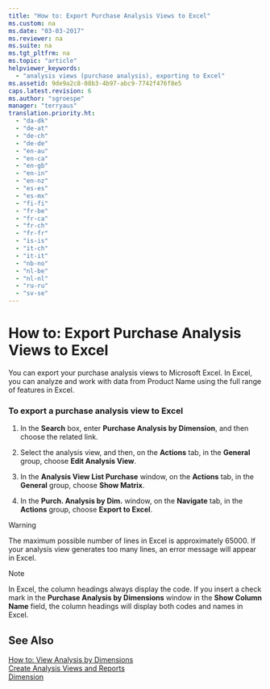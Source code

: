 ```yaml
---
title: "How to: Export Purchase Analysis Views to Excel"
ms.custom: na
ms.date: "03-03-2017"
ms.reviewer: na
ms.suite: na
ms.tgt_pltfrm: na
ms.topic: "article"
helpviewer_keywords: 
  - "analysis views (purchase analysis), exporting to Excel"
ms.assetid: 9de9a2c8-08b3-4b97-abc9-7742f476f8e5
caps.latest.revision: 6
ms.author: "sgroespe"
manager: "terryaus"
translation.priority.ht: 
  - "da-dk"
  - "de-at"
  - "de-ch"
  - "de-de"
  - "en-au"
  - "en-ca"
  - "en-gb"
  - "en-in"
  - "en-nz"
  - "es-es"
  - "es-mx"
  - "fi-fi"
  - "fr-be"
  - "fr-ca"
  - "fr-ch"
  - "fr-fr"
  - "is-is"
  - "it-ch"
  - "it-it"
  - "nb-no"
  - "nl-be"
  - "nl-nl"
  - "ru-ru"
  - "sv-se"
---
```

# How to: Export Purchase Analysis Views to Excel
You can export your purchase analysis views to Microsoft Excel. In Excel, you can analyze and work with data from Product Name using the full range of features in Excel.  
  
### To export a purchase analysis view to Excel  
  
1.  In the **Search** box, enter **Purchase Analysis by Dimension**, and then choose the related link.  
  
2.  Select the analysis view, and then, on the **Actions** tab, in the **General** group, choose **Edit Analysis View**.  
  
3.  In the **Analysis View List Purchase** window, on the **Actions** tab, in the **General** group, choose **Show Matrix**.  
  
4.  In the **Purch. Analysis by Dim.** window, on the **Navigate** tab, in the **Actions** group, choose **Export to Excel**.  
  
> [!WARNING]  
>  The maximum possible number of lines in Excel is approximately 65000. If your analysis view generates too many lines, an error message will appear in Excel.  
  
> [!NOTE]  
>  In Excel, the column headings always display the code. If you insert a check mark in the **Purchase Analysis by Dimensions** window in the **Show Column Name** field, the column headings will display both codes and names in Excel.  
  
## See Also  
 [How to: View Analysis by Dimensions](../BusinessIntelligence/how-to-view-analysis-by-dimensions.md)   
 [Create Analysis Views and Reports](../BusinessIntelligence/create-analysis-views-and-reports.md)   
 [Dimension](assetId:///09a43eac-15fc-4036-9913-fe2b74a18bf3)